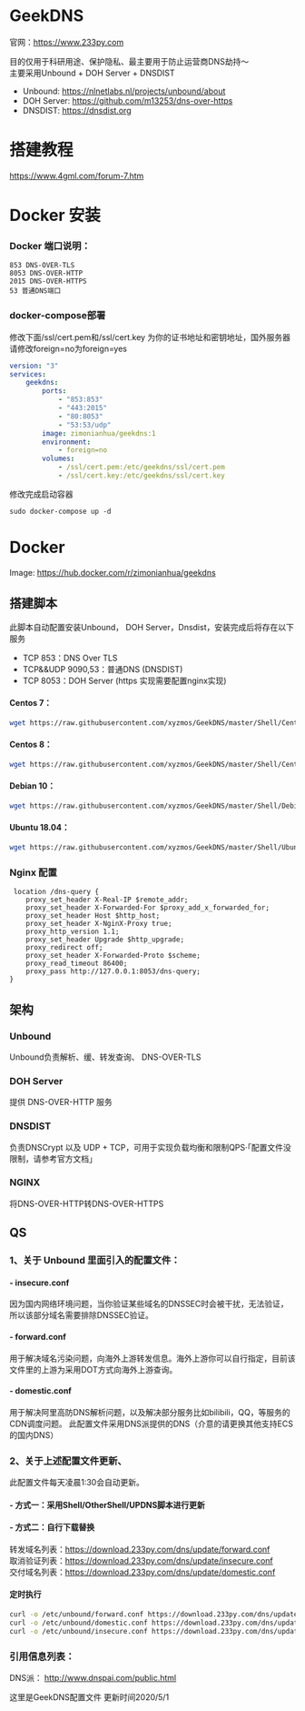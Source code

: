 # GeekDNS
官网：https://www.233py.com

目的仅用于科研用途、保护隐私、最主要用于防止运营商DNS劫持～  
主要采用Unbound + DOH Server + DNSDIST   

 - Unbound: https://nlnetlabs.nl/projects/unbound/about  
 - DOH Server: https://github.com/m13253/dns-over-https  
 - DNSDIST:  https://dnsdist.org  

# 搭建教程
https://www.4gml.com/forum-7.htm  

# Docker 安装
### Docker 端口说明：
    853 DNS-OVER-TLS
    8053 DNS-OVER-HTTP
    2015 DNS-OVER-HTTPS
    53 普通DNS端口

### docker-compose部署
修改下面/ssl/cert.pem和/ssl/cert.key 为你的证书地址和密钥地址，国外服务器请修改foreign=no为foreign=yes
``` yml
version: "3"
services:
    geekdns:
        ports:
            - "853:853"
            - "443:2015"
            - "80:8053"
            - "53:53/udp"
        image: zimonianhua/geekdns:1
        environment:
            - foreign=no
        volumes:
            - /ssl/cert.pem:/etc/geekdns/ssl/cert.pem
            - /ssl/cert.key:/etc/geekdns/ssl/cert.key
```
修改完成启动容器
```
sudo docker-compose up -d
```
# Docker
Image: https://hub.docker.com/r/zimonianhua/geekdns


## 搭建脚本
此脚本自动配置安装Unbound， DOH Server，Dnsdist，安装完成后将存在以下服务
- TCP 853：DNS Over TLS  
- TCP&&UDP 9090,53：普通DNS (DNSDIST)  
- TCP 8053：DOH Server (https 实现需要配置nginx实现)  


#### Centos 7：
``` bash
wget https://raw.githubusercontent.com/xyzmos/GeekDNS/master/Shell/Centos7-DNS.sh && bash Centos7-DNS.sh 
```
#### Centos 8：
``` bash
wget https://raw.githubusercontent.com/xyzmos/GeekDNS/master/Shell/Centos8-DNS.sh && bash Centos8-DNS.sh 
```
#### Debian 10：
``` bash
wget https://raw.githubusercontent.com/xyzmos/GeekDNS/master/Shell/Debian10-DNS.sh && bash Debian10-DNS.sh 
```
#### Ubuntu 18.04：
``` bash
wget https://raw.githubusercontent.com/xyzmos/GeekDNS/master/Shell/Ubuntu18.04-DNS.sh && bash Ubuntu18.04-DNS.sh 
```



### Nginx 配置
``` nginx
 location /dns-query {
    proxy_set_header X-Real-IP $remote_addr;
    proxy_set_header X-Forwarded-For $proxy_add_x_forwarded_for;
    proxy_set_header Host $http_host;
    proxy_set_header X-NginX-Proxy true;
    proxy_http_version 1.1;
    proxy_set_header Upgrade $http_upgrade;
    proxy_redirect off;
    proxy_set_header X-Forwarded-Proto $scheme;
    proxy_read_timeout 86400;
    proxy_pass http://127.0.0.1:8053/dns-query;
}
```


## 架构  
### Unbound 
Unbound负责解析、缓、转发查询、 DNS-OVER-TLS  
### DOH Server 
提供 DNS-OVER-HTTP 服务   
### DNSDIST 
负责DNSCrypt 以及 UDP + TCP，可用于实现负载均衡和限制QPS·「配置文件没限制，请参考官方文档」   
### NGINX 
将DNS-OVER-HTTP转DNS-OVER-HTTPS  

## QS  
### 1、关于 Unbound 里面引入的配置文件：
#### -  insecure.conf
  因为国内网络环境问题，当你验证某些域名的DNSSEC时会被干扰，无法验证，所以该部分域名需要排除DNSSEC验证。  

#### -  forward.conf
  用于解决域名污染问题，向海外上游转发信息。海外上游你可以自行指定，目前该文件里的上游为采用DOT方式向海外上游查询。  

#### -  domestic.conf
  用于解决阿里高防DNS解析问题，以及解决部分服务比如bilibili，QQ，等服务的CDN调度问题。
  此配置文件采用DNS派提供的DNS（介意的请更换其他支持ECS的国内DNS）  


### 2、关于上述配置文件更新、
此配置文件每天凌晨1:30会自动更新。
#### -  方式一：采用Shell/OtherShell/UPDNS脚本进行更新
#### -  方式二：自行下载替换
转发域名列表：https://download.233py.com/dns/update/forward.conf  
取消验证列表：https://download.233py.com/dns/update/insecure.conf  
交付域名列表：https://download.233py.com/dns/update/domestic.conf  
#### 定时执行
``` bash
curl -o /etc/unbound/forward.conf https://download.233py.com/dns/update/forward.conf
curl -o /etc/unbound/domestic.conf https://download.233py.com/dns/update/domestic.conf
curl -o /etc/unbound/insecure.conf https://download.233py.com/dns/update/insecure.conf
```

### 引用信息列表：
DNS派： http://www.dnspai.com/public.html  


这里是GeekDNS配置文件
更新时间2020/5/1